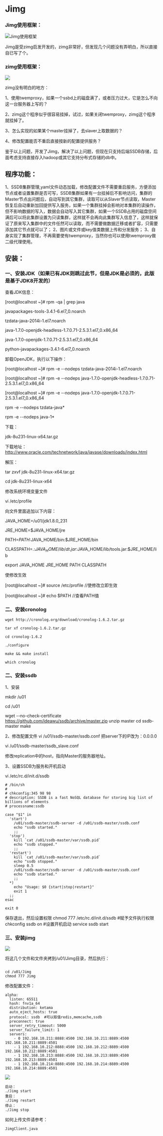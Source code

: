 # Jimg

### Jimg使用框架：

![Jimg使用框架](https://raw.githubusercontent.com/ewsq/Jimg/master/doc/1.png)



Jimg是受zimg启发开发的，zimg非常好，但发现几个问题没有弄明白，所以直接自已写了个。

### zimg使用框架：

![](./doc/正式部署的图片服务器的架构图.png)

zimg没有明白的地方：

1、使用twemproxy，如果一个ssbd上的磁盘满了，或者压力过大，它是怎么不向这一台服务器上写的？

2、zimg这个程序似乎很容易挂掉，试过，如果关闭twemproxy，zimg这个程序就挂掉了。

3、怎么实现的如果某个master挂掉了，去slaver上取数据的？

4、修改配置能否不重启直接按新的配置提供服务？



鉴于以上问题，开发了Jimg，解决了以上问题，但现在只支持后端SSDB存储，后面考虑支持直接存入hadoop或其它支持分布式存储的db中。

## 程序功能：

1、SSDB集群管理,yaml文件动态加载，修改配置文件不需要重启服务，方便添加节点或者设置集群是否可写，SSDB集群如果有一台挂掉后不影响访问，集群的Master节点出问题后，自动写到其它集群，读取可以从Slaver节点读取，Master恢复后自动重新加回提供写入服务，如果一个集群挂掉会影响对本集群的读操作，但不影响数据的写入，数据会自动写入其它集群，如果一个SSDB占用的磁盘空间满后可以将此集群设置为只读集群，这样就不会再向此集群写入信息了，这样就保证了原来写入集群中的文件任然可以读取，而不需要做数据迁移或者扩容，只需要添加其它节点就可以了；
2、图片或文件或key值类数据上传和分发服务；
3、自身实现了集群管理，不再需要使有twemproxy，当然你也可以使用twemproxy做二级代理使用。



## 安装：

### 一、安装JDK（如果已有JDK则跳过此节，但是JDK是必须的，此版是基于JDK8开发的）

查看JDK信息：

[root@localhost ~]# rpm -qa | grep java

javapackages-tools-3.4.1-6.el7_0.noarch

tzdata-java-2014i-1.el7.noarch

java-1.7.0-openjdk-headless-1.7.0.71-2.5.3.1.el7_0.x86_64

java-1.7.0-openjdk-1.7.0.71-2.5.3.1.el7_0.x86_64

python-javapackages-3.4.1-6.el7_0.noarch

 

卸载OpenJDK，执行以下操作：

[root@localhost ~]# rpm -e --nodeps tzdata-java-2014i-1.el7.noarch

[root@localhost ~]# rpm -e --nodeps java-1.7.0-openjdk-headless-1.7.0.71-2.5.3.1.el7_0.x86_64

[root@localhost ~]# rpm -e --nodeps java-1.7.0-openjdk-1.7.0.71-2.5.3.1.el7_0.x86_64

 

rpm -e --nodeps tzdata-java*

rpm -e --nodeps java-1*

 

下载：

jdk-8u231-linux-x64.tar.gz

下载地址：http://www.oracle.com/technetwork/java/javase/downloads/index.html

 

解压：

tar zxvf jdk-8u231-linux-x64.tar.gz

cd jdk-8u231-linux-x64

 

修改系统环境变量文件

vi /etc/profile

 

向文件里面追加以下内容：

JAVA_HOME=/u01/jdk1.8.0_231

JRE_HOME=$JAVA_HOME/jre

PATH=$PATH:$JAVA_HOME/bin:$JRE_HOME/bin

CLASSPATH=.:$JAVA_HOME/lib/dt.jar:$JAVA_HOME/lib/tools.jar:$JRE_HOME/lib

export JAVA_HOME JRE_HOME PATH CLASSPATH

 

 

使修改生效

[root@localhost ~]# source /etc/profile  //使修改立即生效

[root@localhost ~]# echo $PATH  //查看PATH值

  

### 二、安装cronolog

```
wget http://cronolog.org/download/cronolog-1.6.2.tar.gz 

tar xf cronolog-1.6.2.tar.gz 

cd cronolog-1.6.2 

./configure 

make && make install 

which cronolog
```



### 二、安装ssdb

  1、安装

mkdir /u01

cd /u01

wget --no-check-certificate https://github.com/ideawu/ssdb/archive/master.zip
unzip master
cd ssdb-master
make

2、修改配置文件
vi /u01/ssdb-master/ssdb.conf
把server下的IP改为：0.0.0.0

vi /u01/ssdb-master/ssdb_slave.conf

修改replication中的host，指向Master的服务器地址。



3、设置SSDB为服务和开机启动

vi /etc/rc.d/init.d/ssdb

```
# /bin/sh 
# 
# chkconfig:345 98 98 
# description: SSDB is a fast NoSQL database for storing big list of billions of elements 
# processname:ssdb

case "$1" in 
  'start') 
    /u01/ssdb-master/ssdb-server -d /u01/ssdb-master/ssdb.conf 
    echo "ssdb started." 
    ;; 
  'stop') 
    kill `cat /u01/ssdb-master/var/ssdb.pid` 
    echo "ssdb stopped." 
    ;; 
  'restart') 
    kill `cat /u01/ssdb-master/var/ssdb.pid` 
    echo "ssdb stopped." 
    sleep 0.5 
    /u01/ssdb-master/ssdb-server -d /u01/ssdb-master/ssdb.conf 
    echo "ssdb started." 
    ;; 
  *) 
    echo "Usage: $0 {start|stop|restart}" 
    exit 1 
  ;; 
esac

exit 0
```

保存退出，然后设置权限
chmod 777 /etc/rc.d/init.d/ssdb  #赋予文件执行权限
chkconfig ssdb on  #设置开机启动
service ssdb start

  

### 三、安装jimg

![](./doc/安装启动.png)



将这几个文件和文件夹拷到/u01/Jimg目录，然后执行：

```

cd /u01/Jimg
chmod 777 Jimg
```

修改配置文件：

```
alpha:
  listen: 65511
  hash: fnv1a_64
  distribution: ketama
  auto_eject_hosts: true
  protocol: ssdb  #可以取值redis,memcache,ssdb
  preconnect: true
  server_retry_timeout: 5000
  server_failure_limit: 1
  servers:
    - 0 192.168.10.211:8888:4500 192.168.10.211:8889:4500 192.168.10.211:8889:4501
    - 1 192.168.10.212:8888:4500 192.168.10.212:8889:4500 192.168.10.212:8889:4501
    - 1 192.168.10.213:8888:4500 192.168.10.213:8889:4500 192.168.10.213:8889:4501
    - 1 192.168.10.214:8888:4500 192.168.10.214:8889:4500 192.168.10.214:8889:4501
```

![](./doc/配置文件说明.png)



```
启动：
./Jimg start
重启：
./Jimg restart
停止：
./Jimg stop
```



如何上传文件请参考：

```
JimgClient.java
```

 
